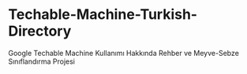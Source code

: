 # Techable-Machine-Turkish-Directory
Google Techable Machine Kullanımı Hakkında Rehber ve Meyve-Sebze Sınıflandırma Projesi
